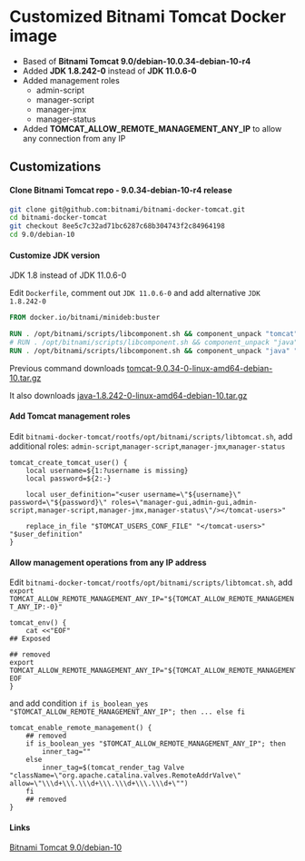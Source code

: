 # Customized Bitnami Tomcat Docker image

* Based of **Bitnami Tomcat 9.0/debian-10.0.34-debian-10-r4**
* Added **JDK 1.8.242-0** instead of **JDK 11.0.6-0**
* Added management roles
  * admin-script
  * manager-script
  * manager-jmx
  * manager-status
* Added **TOMCAT_ALLOW_REMOTE_MANAGEMENT_ANY_IP** to allow any connection from any IP

## Customizations 

#### Clone Bitnami Tomcat repo -  9.0.34-debian-10-r4 release

```bash
git clone git@github.com:bitnami/bitnami-docker-tomcat.git
cd bitnami-docker-tomcat
git checkout 8ee5c7c32ad71bc6287c68b304743f2c84964198
cd 9.0/debian-10
```


#### Customize JDK version

JDK 1.8 instead of JDK 11.0.6-0

Edit `Dockerfile`, comment out `JDK 11.0.6-0`
and add alternative `JDK 1.8.242-0`

```Dockerfile
FROM docker.io/bitnami/minideb:buster

RUN . /opt/bitnami/scripts/libcomponent.sh && component_unpack "tomcat" "9.0.34-0" --checksum 3265bbbb076d08066f7bd5ae0bcbffb5c98b7b78aca857d98f2044f2e900b456
# RUN . /opt/bitnami/scripts/libcomponent.sh && component_unpack "java" "11.0.6-0" --checksum f7446f8bec72b6b2606d37ba917accc243e6cd4e722700c39ef83832c46fb0c6
RUN . /opt/bitnami/scripts/libcomponent.sh && component_unpack "java" "1.8.242-0" --checksum 3a70f3d1c3cd9bc6ec581b2a10373a2b323c0b9af40402ce8d19aeb0b3d02400
```

Previous command downloads
[tomcat-9.0.34-0-linux-amd64-debian-10.tar.gz](https://downloads.bitnami.com/files/stacksmith/tomcat-9.0.34-0-linux-amd64-debian-10.tar.gz)


It also downloads [java-1.8.242-0-linux-amd64-debian-10.tar.gz](https://downloads.bitnami.com/files/stacksmith/java-1.8.242-0-linux-amd64-debian-10.tar.gz)

#### Add Tomcat management roles

Edit `bitnami-docker-tomcat/rootfs/opt/bitnami/scripts/libtomcat.sh`, add
additional roles: `admin-script`,`manager-script`,`manager-jmx`,`manager-status`

```shell
tomcat_create_tomcat_user() {
    local username=${1:?username is missing}
    local password=${2:-}

    local user_definition="<user username=\"${username}\" password=\"${password}\" roles=\"manager-gui,admin-gui,admin-script,manager-script,manager-jmx,manager-status\"/></tomcat-users>"

    replace_in_file "$TOMCAT_USERS_CONF_FILE" "</tomcat-users>" "$user_definition"
}
```

#### Allow management operations from any IP address

Edit `bitnami-docker-tomcat/rootfs/opt/bitnami/scripts/libtomcat.sh`, add `export TOMCAT_ALLOW_REMOTE_MANAGEMENT_ANY_IP="${TOMCAT_ALLOW_REMOTE_MANAGEMENT_ANY_IP:-0}"`

```shell
tomcat_env() {
    cat <<"EOF"
## Exposed

## removed
export TOMCAT_ALLOW_REMOTE_MANAGEMENT_ANY_IP="${TOMCAT_ALLOW_REMOTE_MANAGEMENT_ANY_IP:-0}"
EOF
}
```

and add condition `if is_boolean_yes "$TOMCAT_ALLOW_REMOTE_MANAGEMENT_ANY_IP"; then ...
else fi`

```shell
tomcat_enable_remote_management() {
    ## removed
    if is_boolean_yes "$TOMCAT_ALLOW_REMOTE_MANAGEMENT_ANY_IP"; then
        inner_tag=""
    else
        inner_tag=$(tomcat_render_tag Valve "className=\"org.apache.catalina.valves.RemoteAddrValve\" allow=\"\\\d+\\\.\\\d+\\\.\\\d+\\\.\\\d+\"")
    fi
    ## removed
}
```

#### Links

[Bitnami Tomcat 9.0/debian-10](https://github.com/bitnami/bitnami-docker-tomcat/tree/master/9.0/debian-10)